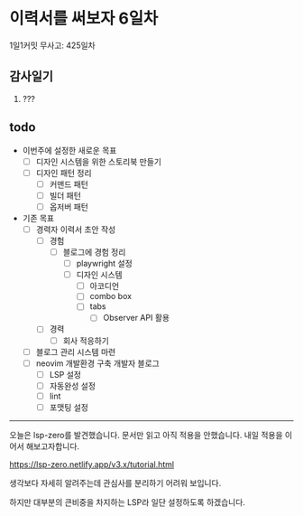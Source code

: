 # 이력서를 써보자 6일차

1일1커밋 무사고: 425일차

## 감사일기

1. ???

## todo

- 이번주에 설정한 새로운 목표
  - [ ] 디자인 시스템을 위한 스토리북 만들기
  - [ ] 디자인 패턴 정리
    - [ ] 커맨드 패턴
    - [ ] 빌더 패턴
    - [ ] 옵저버 패턴
- 기존 목표
  - [ ] 경력자 이력서 초안 작성
    - [ ] 경험
      - [ ] 블로그에 경험 정리
        - [ ] playwright 설정
        - [ ] 디자인 시스템
          - [ ] 아코디언
          - [ ] combo box
          - [ ] tabs
            - [ ] Observer API 활용
    - [ ] 경력
      - [ ] 회사 적응하기
  - [ ] 블로그 관리 시스템 마련
  - [ ] neovim 개발환경 구축 개발자 블로그
    - [ ] LSP 설정
    - [ ] 자동완성 설정
    - [ ] lint
    - [ ] 포맷팅 설정

---

오늘은 lsp-zero를 발견했습니다. 문서만 읽고 아직 적용을 안했습니다. 내일 적용을 이어서 해보고자합니다.

https://lsp-zero.netlify.app/v3.x/tutorial.html

생각보다 자세히 알려주는데 관심사를 분리하기 어려워 보입니다.

하지만 대부분의 큰비중을 차지하는 LSP라 일단 설정하도록 하겠습니다.
